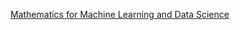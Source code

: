 [Mathematics for Machine Learning and Data Science](https://www.deeplearning.ai/courses/mathematics-for-machine-learning-and-data-science-specialization/)
